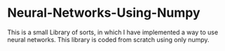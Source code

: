 # Neural-Networks-Using-Numpy
This is a small Library of sorts, in which I have implemented a way to use neural networks. This library is coded from scratch using only numpy.
